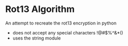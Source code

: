 # Rot13 Algorithm
An attempt to recreate the rot13 encryption in python

- does not accept any special characters !@#$%^&*()
- uses the string module